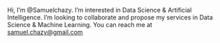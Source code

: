 Hi, I’m @Samuelchazy.
I’m interested in Data Science & Artificial Intelligence.
I’m looking to collaborate and propose my services in Data Science & Machine Learning.
You can reach me at samuel.chazy@gmail.com

<!---
Samuelchazy/Samuelchazy is a ✨ special ✨ repository because its `README.md` (this file) appears on your GitHub profile.
You can click the Preview link to take a look at your changes.
--->
